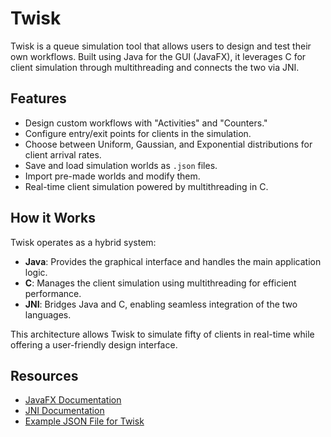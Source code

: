 # Twisk  
Twisk is a queue simulation tool that allows users to design and test their own workflows. Built using Java for the GUI (JavaFX), it leverages C for client simulation through multithreading and connects the two via JNI.  

## Features
- Design custom workflows with "Activities" and "Counters."
- Configure entry/exit points for clients in the simulation.
- Choose between Uniform, Gaussian, and Exponential distributions for client arrival rates.
- Save and load simulation worlds as `.json` files.
- Import pre-made worlds and modify them.
- Real-time client simulation powered by multithreading in C.

## How it Works
Twisk operates as a hybrid system:
- **Java**: Provides the graphical interface and handles the main application logic.  
- **C**: Manages the client simulation using multithreading for efficient performance.  
- **JNI**: Bridges Java and C, enabling seamless integration of the two languages.  

This architecture allows Twisk to simulate fifty of clients in real-time while offering a user-friendly design interface.

## Resources
- [JavaFX Documentation](https://openjfx.io/)
- [JNI Documentation](https://docs.oracle.com/javase/8/docs/technotes/guides/jni/)
- [Example JSON File for Twisk](https://github.com/sbnh1/Twisk/blob/main/src/main/resources/import/monde1.json)

